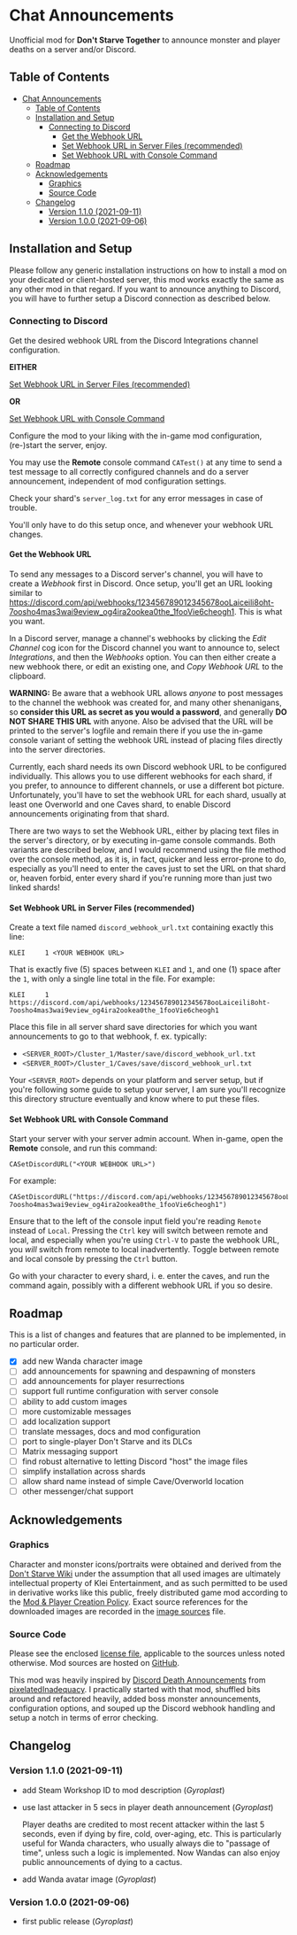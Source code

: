 Chat Announcements
==================

Unofficial mod for **Don't Starve Together** to announce monster and player deaths on a server and/or Discord.

Table of Contents
-----------------

- [Chat Announcements](#chat-announcements)
  - [Table of Contents](#table-of-contents)
  - [Installation and Setup](#installation-and-setup)
    - [Connecting to Discord](#connecting-to-discord)
      - [Get the Webhook URL](#get-the-webhook-url)
      - [Set Webhook URL in Server Files (recommended)](#set-webhook-url-in-server-files-recommended)
      - [Set Webhook URL with Console Command](#set-webhook-url-with-console-command)
  - [Roadmap](#roadmap)
  - [Acknowledgements](#acknowledgements)
    - [Graphics](#graphics)
    - [Source Code](#source-code)
  - [Changelog](#changelog)
    - [Version 1.1.0 (2021-09-11)](#version-110-2021-09-11)
    - [Version 1.0.0 (2021-09-06)](#version-100-2021-09-06)

Installation and Setup
----------------------

Please follow any generic installation instructions on how to install a mod on your dedicated or
client-hosted server, this mod works exactly the same as any other mod in that regard. If you want
to announce anything to Discord, you will have to further setup a Discord connection as described below.


### Connecting to Discord

Get the desired webhook URL from the Discord Integrations channel configuration.

**EITHER**

[Set Webhook URL in Server Files (recommended)](#set-webhook-url-in-server-files-recommended)

**OR**

[Set Webhook URL with Console Command](#set-webhook-url-with-console-command)

Configure the mod to your liking with the in-game mod configuration, (re-)start the server, enjoy.

You may use the **Remote** console command ```CATest()``` at any time to send a test message to all correctly configured channels and do a server announcement, independent of mod configuration settings.

Check your shard's ```server_log.txt``` for any error messages in case of trouble. 

You'll only have to do this setup once, and whenever your webhook URL changes.


#### Get the Webhook URL

To send any messages to a Discord server's channel, you will have to create a *Webhook* first in Discord.
Once setup, you'll get an URL looking similar to
https://discord.com/api/webhooks/123456789012345678ooLaiceili8oht-7oosho4mas3wai9eview_og4ira2ookea0the_1fooVie6cheogh1.
This is what you want.

In a Discord server, manage a channel's webhooks by clicking the *Edit Channel* cog icon for the 
Discord channel you want to announce to, select *Integrations*, and then the *Webhooks* option.
You can then either create a new webhook there, or edit an existing one, and *Copy Webhook URL* to the clipboard.

**WARNING:**
    Be aware that a webhook URL allows *anyone* to post messages to
    the channel the webhook was created for, and many other shenanigans,
    so **consider this URL as secret as you would a password**, and
    generally **DO NOT SHARE THIS URL** with anyone.
    Also be advised that the URL will be printed to the server's logfile
    and remain there if you use the in-game console variant of setting
    the webhook URL instead of placing files directly into the server directories.

Currently, each shard needs its own Discord webhook URL to be configured individually.
This allows you to use different webhooks for each shard, if you prefer,
to announce to different channels, or use a different bot picture.
Unfortunately, you'll have to set the webhook URL for each shard, usually at least one
Overworld and one Caves shard, to enable Discord announcements originating from
that shard.

There are two ways to set the Webhook URL, either by placing text files in the
server's directory, or by executing in-game console commands. Both variants are
described below, and I would recommend using the file method over the console method,
as it is, in fact, quicker and less error-prone to do, especially as you'll need to enter
the caves just to set the URL on that shard or, heaven forbid, enter every shard if
you're running more than just two linked shards!


#### Set Webhook URL in Server Files (recommended)

Create a text file named ```discord_webhook_url.txt``` containing exactly this line:

```
KLEI     1 <YOUR WEBHOOK URL>
```

That is exactly five (5) spaces between ```KLEI``` and ```1```, and one (1) space after the ```1```, with only a single line total in the file.
For example:

```
KLEI     1 https://discord.com/api/webhooks/123456789012345678ooLaiceili8oht-7oosho4mas3wai9eview_og4ira2ookea0the_1fooVie6cheogh1
```

Place this file in all server shard save directories for which you want announcements to go to that webhook, f. ex. typically:

- ```<SERVER_ROOT>/Cluster_1/Master/save/discord_webhook_url.txt```
- ```<SERVER_ROOT>/Cluster_1/Caves/save/discord_webhook_url.txt```

Your ```<SERVER_ROOT>``` depends on your platform and server setup, but if you're following some
guide to setup your server, I am sure you'll recognize this directory structure eventually and know
where to put these files.

#### Set Webhook URL with Console Command

Start your server with your server admin account. When in-game, open the **Remote** console, and run this command:

```
CASetDiscordURL("<YOUR WEBHOOK URL>")
```

For example:

```
CASetDiscordURL("https://discord.com/api/webhooks/123456789012345678ooLaiceili8oht-7oosho4mas3wai9eview_og4ira2ookea0the_1fooVie6cheogh1")
```

Ensure that to the left of the console input field you're reading ```Remote``` instead of ```Local```. Pressing the ```Ctrl``` key will switch between remote and local, and especially when you're using ```Ctrl-V``` to paste the webhook URL, you *will* switch from remote to local inadvertently. Toggle between remote and local console by pressing the ```Ctrl``` button.

Go with your character to every shard, i. e. enter the caves, and run the command again, possibly with a different webhook URL if you so desire.

Roadmap
-------

This is a list of changes and features that are planned to be implemented,
in no particular order.

- [X] add new Wanda character image
- [ ] add announcements for spawning and despawning of monsters
- [ ] add announcements for player resurrections
- [ ] support full runtime configuration with server console
- [ ] ability to add custom images
- [ ] more customizable messages
- [ ] add localization support
- [ ] translate messages, docs and mod configuration
- [ ] port to single-player Don't Starve and its DLCs
- [ ] Matrix messaging support
- [ ] find robust alternative to letting Discord "host" the image files
- [ ] simplify installation across shards
- [ ] allow shard name instead of simple Cave/Overworld location
- [ ] other messenger/chat support

Acknowledgements
--------------

### Graphics

Character and monster icons/portraits were obtained and derived from the 
[Don't Starve Wiki](https://dontstarve.fandom.com/wiki/Don%27t_Starve_Wiki)
under the assumption that all used images are ultimately intellectual property of Klei Entertainment,
and as such permitted to be used in derivative works like this public, freely distributed game mod
according to the [Mod & Player Creation Policy](https://www.klei.com/mod-player-creation-policy).
Exact source references for the downloaded images are recorded in the [image sources](img/img_src.txt) file.

### Source Code

Please see the enclosed [license file](LICENSE),
applicable to the sources unless noted otherwise. Mod sources are hosted on
[GitHub](https://github.com/gyroplast/mod-dont-starve-chat-announcements).

This mod was heavily inspired by
[Discord Death Announcements](https://steamcommunity.com/sharedfiles/filedetails/?id=2202942881)
from [pixelatedInadequacy](https://steamcommunity.com/profiles/76561198119739765).
I practically started with that mod, shuffled bits around and refactored heavily,
added boss monster announcements, configuration options, and souped up the
Discord webhook handling and setup a notch in terms of error checking.

Changelog
---------

### Version 1.1.0 (2021-09-11)
  - add Steam Workshop ID to mod description (*Gyroplast*)
  - use last attacker in 5 secs in player death announcement (*Gyroplast*)
    
    Player deaths are credited to most recent attacker within the last 5
    seconds, even if dying by fire, cold, over-aging, etc.
    This is particularly useful for Wanda characters, who usually always die
    to "passage of time", unless such a logic is implemented. Now Wandas can
    also enjoy public announcements of dying to a cactus.
  - add Wanda avatar image (*Gyroplast*) 
### Version 1.0.0 (2021-09-06)
  - first public release (*Gyroplast*)
